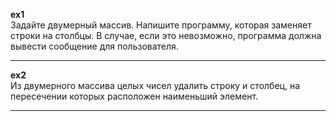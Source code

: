 **ex1**  
Задайте двумерный массив. Напишите программу, которая заменяет строки на столбцы. В случае, если это невозможно, программа должна вывести сообщение для пользователя.
___
**ex2**  
Из двумерного массива целых чисел удалить строку и столбец, на пересечении которых расположен наименьший элемент.
___
